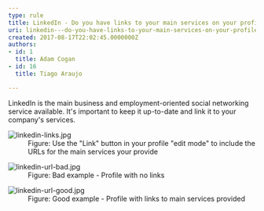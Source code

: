```yaml
---
type: rule
title: LinkedIn - Do you have links to your main services on your profile?
uri: linkedin---do-you-have-links-to-your-main-services-on-your-profile
created: 2017-08-17T22:02:45.0000000Z
authors:
- id: 1
  title: Adam Cogan
- id: 16
  title: Tiago Araujo

---
```




<span class='intro'> <p>​​LinkedIn&#160;is the main business and employment-oriented social networking service available. It's important to keep it up-to-date and link it to your company's services.<br></p> </span>

<dl class="image"><dt> <img src="/PublishingImages/linkedin-links.jpg" alt="linkedin-links.jpg" /> </dt><dd>Figure&#58; Use the &quot;Link&quot; button in your profile &quot;edit mode&quot; to include the URLs for the main services your provide</dd></dl><dl class="badImage"><dt>​<img src="/PublishingImages/linkedin-url-bad.jpg" alt="linkedin-url-bad.jpg" /></dt><dd>Figure&#58; Bad example - Profile with no links</dd></dl><dl class="goodImage"><dt><img src="/PublishingImages/linkedin-url-good.jpg" alt="linkedin-url-good.jpg" /></dt><dd>Figure&#58; Good example - Profile with links to main services provided <br></dd></dl>


